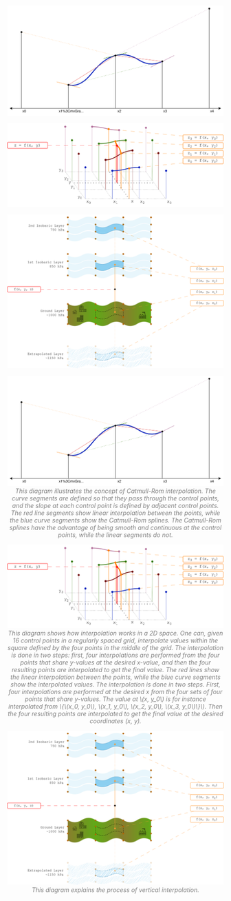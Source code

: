 ![Catmull-Rom Interpolation](images/catmull-rom-interpolation.svg)

![Interpolation in 2D](images/interpolation-2d.svg)

![Vertical Interpolation](images/vertical-interpolation.svg)

<p style="text-align: center; font-style: italic; color: gray;">
  <img src="images/catmull-rom-interpolation.svg" alt="Catmull-Rom Interpolation">
  <br>
  This diagram illustrates the concept of Catmull-Rom interpolation. The curve segments are defined so that they pass through the control points, and the slope at each control point is defined by adjacent control points. The red line segments show linear interpolation between the points, while the blue curve segments show the Catmull-Rom splines. The Catmull-Rom splines have the advantage of being smooth and continuous at the control points, while the linear segments do not.
</p>

<p style="text-align: center; font-style: italic; color: gray;">
  <img src="images/interpolation-2d.svg" alt="Interpolation in 2D">
  <br>
  This diagram shows how interpolation works in a 2D space. One can, given 16 control points in a regularly spaced grid, interpolate values within the square defined by the four points in the middle of the grid. The interpolation is done in two steps: first, four interpolations are performed from the four points that share y-values at the desired x-value, and then the four resulting points are interpolated to get the final value. The red lines show the linear interpolation between the points, while the blue curve segments show the interpolated values. The interpolation is done in two steps. First, four interpolations are performed at the desired x from the four sets of four points that share y-values. The value at <span id="math">\(x, y_0\)</span> is for instance interpolated from <span id="math">\{\(x_0, y_0\), \(x_1, y_0\), \(x_2, y_0\), \(x_3, y_0\)\}\)</span>. Then the four resulting points are interpolated to get the final value at the desired coordinates (x, y).
</p>

<p style="text-align: center; font-style: italic; color: gray;">
  <img src="images/vertical-interpolation.svg" alt="Vertical Interpolation">
  <br>
  This diagram explains the process of vertical interpolation.
</p>


<script type="text/javascript" async
  src="https://cdnjs.cloudflare.com/ajax/libs/mathjax/2.7.7/MathJax.js?config=TeX-MML-AM_CHTML">
</script>